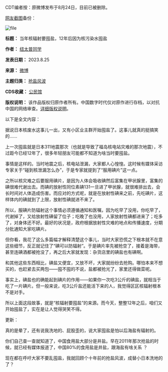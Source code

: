 CDT编者按：原微博发布于8月24日，目前已被删除。


[网友截图](https://twitter.com/jakobsonradical/status/1694889468803883153 "网友截图")备份：


![file](https://chinadigitaltimes.net/chinese/files/2023/08/image-1692959916488.png)




**标题：** 当年核辐射要囤盐，12年后因为核污染水囤盐  

**作者：** [纽太普同学](https://chinadigitaltimes.net/space/纽太普同学)  

**发表日期：** 2023.8.25  

**来源：** [微博](https://weibo.com/1645599505/Ng4bIgaQd)  

**主题归类：** [抢盐风波](https://chinadigitaltimes.net/space/抢盐风波)  

**CDS收藏：** [公民馆](https://chinadigitaltimes.net/space/%E5%85%AC%E6%B0%91%E9%A6%86)  

**版权说明：** 该作品版权归原作者所有。中国数字时代仅对原作进行存档，以对抗中国的网络审查。[详细版权说明](https://chinadigitaltimes.net/chinese/copyright)。


以下是全文内容：


据说日本核废水这事儿一出，又有小区业主群开始囤盐了。这事儿就真的挺搞笑的……


上一次囤盐就是日本311地震那次（也就是导致了福岛核电站灾难的那次地震），不过距今已经12年了，很多年轻朋友可能都不知道为啥当时要囤盐。


事情是这样的。当时地震之后，核电站泄漏，大家都人心惶惶。这时候有媒体采访专家关于“碰到核泄漏怎么办”，于是专家就提到了“服用碘片”这一点。


之所以核灾难之后要服用碘片，是因为人体会吸收碘然后富集在甲状腺里，富集的碘很难代谢出去。而碘的放射性同位素碘131一旦进了甲状腺，就很难排出去，会长时间对人体造成伤害。而应对的方式呢，就是在放射性碘来之前，先吃碘片，这样体内的碘就到了上限，放射性碘就进不来了。


所以，服碘片防辐射这个事情必须遵循通知和医嘱，因为吃早了没用，你吃早了，代谢掉了，又给放射性碘留了位子；吃晚了也没用，人家放射性碘都进来了；吃多了，对身体还不好。最好的状况是，政府根据放射性灾难的地点和传播速度，分期分批通知大家吃碘片。


但你看，我花了这么多篇幅才解释清楚这个事儿，当时大家恐慌之下根本就不在意这些细节，反正就记住了“碘可以防辐射”。于是碘片率先被抢空了，接着是海带，甚至连碘酒都被抢没了，再之后大家就发现：杂货店里的碘盐也有碘啊。


和其他这些东西相比，碘盐又便宜，又放不坏，大家就纷纷去抢购。哪怕本来不想买的，也赶紧去买两包——囤不囤的不说，盐都被抢光了，家里还得做菜呢。


事实上，碘盐也的确能起到碘片的作用——如果你一次吃3公斤的碘盐，就相当于吃了一片碘片。但一般来说，吃3公斤盐还能活下来的人，我觉得区区核辐射根本不是对手。


所以上面这段故事，就是“核辐射要囤盐”的来源。而今天，整整12年之后，咱们又开始囤盐了，实在是让人觉得哭笑不得。


更新：


真的是晕了，还有说我洗地的、屁股歪的，说大家囤盐是怕以后海盐有辐射的。


你们自己查一查就知道了，中国食用盐大部分是井盐。早在2011年那次抢盐的时候，就已经有媒体报道了，中国80%的食用盐是井盐，跟海盐有啥关系 ？


现在都在呼吁大家不要乱囤盐，我就回顾个十年前的抢盐风波，成替小日本洗地的了？

